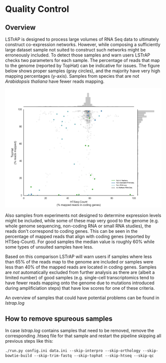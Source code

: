 # Quality Control


## Overview
LSTrAP is designed to process large volumes of RNA Seq data to ultimately construct co-expression networks. However, 
while composing a sufficiently large dataset sample not suited to construct such networks might be erroneously included.
To detect those samples and warn users LSTrAP checks two parameters for each sample. The percentage of reads that map
to the genome (reported by TopHat) can be indicative for issues. The figure below shows proper samples (gray circles), 
and the majority have very high mapping percentages (y-axis). Samples from species that are not *Arabidopsis thaliana*
have fewer reads mapping. 

![LSTrAP Quality](images/LSTrAP_quality.png "LSTrAP quality test")

Also samples from experiments not designed to determine expression levels might be included, while some of these map 
very good to the genome (e.g. whole genome sequencing, non-coding RNA or small RNA studies), the reads don't correspond 
to coding genes. This can be seen in the percentage of mapped reads that align with coding genes (reported by 
HTSeq-Count). For good samples the median value is roughly 60% while some types of unsuited samples have less.

Based on this comparison LSTrAP will warn users if samples where less than 65% of the reads map to the genome are 
included or samples were less than 40% of the mapped reads are located in coding genes. Samples are *not* automatically
excluded from further analysis as there are (albeit a limited number) of good samples (e.g. single-cell transcriptomics
tend to have fewer reads mapping onto the genome due to mutations introduced during amplificiation steps) that have low
scores for one of these criteria.

An overview of samples that could have potential problems can be found in *lstrap.log*

## How to remove spureous samples

In case *lstrap.log* contains samples that need to be removed, remove the corresponding .htseq file for that sample and
restart the pipeline skipping all previous steps like this:

    ./run.py config.ini data.ini --skip-interpro --skip-orthology --skip-bowtie-build --skip-trim-fastq --skip-tophat --skip-htseq --skip-qc